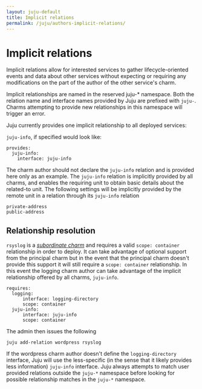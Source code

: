 ```yaml
---
layout: juju-default
title: Implicit relations  
permalink: /juju/authors-implicit-relations/
---
```


# Implicit relations

Implicit relations allow for interested services to gather lifecycle-oriented
events and data about other services without expecting or requiring any
modifications on the part of the author of the other service's charm.

Implicit relationships are named in the reserved juju-* namespace. Both the
relation name and interface names provided by Juju are prefixed with `juju-`.
Charms attempting to provide new relationships in this namespace will trigger an
error.

Juju currently provides one implicit relationship to all deployed services:

`juju-info`, if specified would look like:

    provides:
      juju-info:
        interface: juju-info

The charm author should not declare the `juju-info` relation and is provided
here only as an example. The `juju-info` relation is implicitly provided by all
charms, and enables the requiring unit to obtain basic details about the
related-to unit. The following settings will be implicitly provided by the
remote unit in a relation through its `juju-info` relation

    private-address
    public-address

## Relationship resolution

`rsyslog` is a [_subordinate charm_](./authors-subordinate-services.html) and
requires a valid `scope: container` relationship in order to deploy. It can take
advantage of optional support from the principal charm but in the event that the
principal charm doesn't provide this support it will still require a
`scope: container` relationship. In this event the logging charm author can take
advantage of the implicit relationship offered by all charms, `juju-info`.

    requires:
      logging:
          interface: logging-directory
          scope: container
      juju-info:
          interface: juju-info
          scope: container

The admin then issues the following

    juju add-relation wordpress rsyslog

If the wordpress charm author doesn't define the `logging-directory` interface,
Juju will use the less-specific (in the sense that it likely provides less
information) `juju-info` interface. Juju always attempts to match user provided
relations outside the `juju-*` namespace before looking for possible
relationship matches in the `juju-*` namespace.